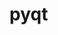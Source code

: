 <script>
    var oDiv = document.getElementById('head');
    oDiv.style.position = 'fixed'; oDiv.style.top = '0px'; oDiv.style.left = '0px';
    document.title="profile";
</script>
<br><br>
<!-- ___________________________________________ -->
<!-- ___________________________________________ -->

# pyqt